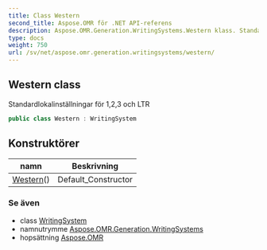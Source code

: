 ```yaml
---
title: Class Western
second_title: Aspose.OMR för .NET API-referens
description: Aspose.OMR.Generation.WritingSystems.Western klass. Standardlokalinställningar för 123 och LTR
type: docs
weight: 750
url: /sv/net/aspose.omr.generation.writingsystems/western/
---
```

## Western class

Standardlokalinställningar för 1,2,3 och LTR

```csharp
public class Western : WritingSystem
```

## Konstruktörer

| namn | Beskrivning |
| --- | --- |
| [Western](western/)() | Default_Constructor |

### Se även

* class [WritingSystem](../writingsystem/)
* namnutrymme [Aspose.OMR.Generation.WritingSystems](../../aspose.omr.generation.writingsystems/)
* hopsättning [Aspose.OMR](../../)


